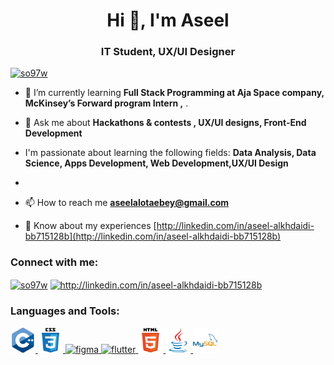 <h1 align="center">Hi 👋, I'm Aseel</h1>
<h3 align="center">IT Student, UX/UI Designer</h3>

<p align="left"> <a href="https://twitter.com/so97w" target="blank"><img src="https://img.shields.io/twitter/follow/so97w?logo=twitter&style=for-the-badge" alt="so97w" /></a> </p>

- 🌱 I’m currently learning **Full Stack Programming at Aja Space company, McKinsey’s Forward program Intern ,**
.
- 💬 Ask me about **Hackathons & contests , UX/UI designs, Front-End Development**

- I'm passionate about learning the following fields: **Data Analysis, Data Science, Apps Development, Web Development,UX/UI Design**
- 
- 📫 How to reach me **aseelalotaebey@gmail.com**

- 📄 Know about my experiences [http://linkedin.com/in/aseel-alkhdaidi-bb715128b](http://linkedin.com/in/aseel-alkhdaidi-bb715128b)

<h3 align="left">Connect with me:</h3>
<p align="left">
<a href="https://twitter.com/so97w" target="blank"><img align="center" src="https://raw.githubusercontent.com/rahuldkjain/github-profile-readme-generator/master/src/images/icons/Social/twitter.svg" alt="so97w" height="30" width="40" /></a>
<a href="https://linkedin.com/in/http://linkedin.com/in/aseel-alkhdaidi-bb715128b" target="blank"><img align="center" src="https://raw.githubusercontent.com/rahuldkjain/github-profile-readme-generator/master/src/images/icons/Social/linked-in-alt.svg" alt="http://linkedin.com/in/aseel-alkhdaidi-bb715128b" height="30" width="40" /></a>
</p>

<h3 align="left">Languages and Tools:</h3>
<p align="left"> <a href="https://www.w3schools.com/cpp/" target="_blank" rel="noreferrer"> <img src="https://raw.githubusercontent.com/devicons/devicon/master/icons/cplusplus/cplusplus-original.svg" alt="cplusplus" width="40" height="40"/> </a> <a href="https://www.w3schools.com/css/" target="_blank" rel="noreferrer"> <img src="https://raw.githubusercontent.com/devicons/devicon/master/icons/css3/css3-original-wordmark.svg" alt="css3" width="40" height="40"/> </a> <a href="https://www.figma.com/" target="_blank" rel="noreferrer"> <img src="https://www.vectorlogo.zone/logos/figma/figma-icon.svg" alt="figma" width="40" height="40"/> </a> <a href="https://flutter.dev" target="_blank" rel="noreferrer"> <img src="https://www.vectorlogo.zone/logos/flutterio/flutterio-icon.svg" alt="flutter" width="40" height="40"/> </a> <a href="https://www.w3.org/html/" target="_blank" rel="noreferrer"> <img src="https://raw.githubusercontent.com/devicons/devicon/master/icons/html5/html5-original-wordmark.svg" alt="html5" width="40" height="40"/> </a> <a href="https://www.java.com" target="_blank" rel="noreferrer"> <img src="https://raw.githubusercontent.com/devicons/devicon/master/icons/java/java-original.svg" alt="java" width="40" height="40"/> </a> <a href="https://www.mysql.com/" target="_blank" rel="noreferrer"> <img src="https://raw.githubusercontent.com/devicons/devicon/master/icons/mysql/mysql-original-wordmark.svg" alt="mysql" width="40" height="40"/> </a> </p>

